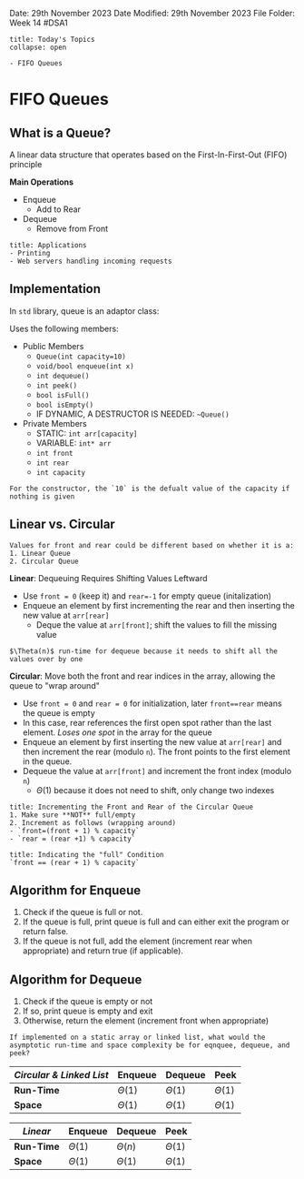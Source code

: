Date: 29th November 2023
Date Modified: 29th November 2023
File Folder: Week 14
#DSA1

```ad-abstract
title: Today's Topics
collapse: open

- FIFO Queues

```

# FIFO Queues

## What is a Queue?

A linear data structure that operates based on the First-In-First-Out (FIFO) principle

**Main Operations**
- Enqueue
	- Add to Rear
- Dequeue
	- Remove from Front

```ad-example
title: Applications
- Printing
- Web servers handling incoming requests
```

## Implementation

In `std` library, queue is an adaptor class:

Uses the following members:
- Public Members
	- `Queue(int capacity=10)`
	- `void/bool enqueue(int x)`
	- `int dequeue()`
	- `int peek()`
	- `bool isFull()`
	- `bool isEmpty()`
	- IF DYNAMIC, A DESTRUCTOR IS NEEDED: `~Queue()`
- Private Members
	- STATIC: `int arr[capacity]`
	- VARIABLE: `int* arr`
	- `int front`
	- `int rear`
	- `int capacity`

```ad-note
For the constructor, the `10` is the defualt value of the capacity if nothing is given
```
## Linear vs. Circular

```ad-important
Values for front and rear could be different based on whether it is a:
1. Linear Queue
2. Circular Queue
```

**Linear**: Dequeuing Requires Shifting Values Leftward
- Use `front = 0` (keep it) and `rear=-1` for empty queue (initalization)
- Enqueue an element by first incrementing the rear and then inserting the new value at `arr[rear]`
	- Deque the value at `arr[front]`; shift the values to fill the missing value

```ad-warning
$\Theta(n)$ run-time for dequeue because it needs to shift all the values over by one 
```

**Circular**: Move both the front and rear indices in the array, allowing  the queue to "wrap around"
- Use `front = 0` and `rear = 0` for initialization, later `front==rear` means the queue is empty
- In this case, rear references the first open spot rather than the last element. *Loses one spot* in the array for the queue
- Enqueue an element by first inserting the new value at `arr[rear]` and then increment the rear (modulo `n`). The front points to the first element in the queue.
- Dequeue the value at `arr[front]` and increment the front index (modulo `n`)
	- $\Theta(1)$ because it does not need to shift, only change two indexes

```ad-note
title: Incrementing the Front and Rear of the Circular Queue
1. Make sure **NOT** full/empty
2. Increment as follows (wrapping around)
- `front=(front + 1) % capacity`
- `rear = (rear +1) % capacity`
```

```ad-important
title: Indicating the "full" Condition
`front == (rear + 1) % capacity`
```
## Algorithm for Enqueue

1. Check if the queue is full or not.
2. If the queue is full, print queue is full and can either exit the program or return false.
3. If the queue is not full, add the element (increment rear when appropriate) and return true (if applicable).

## Algorithm for Dequeue
1. Check if the queue is empty or not
2. If so, print queue is empty and exit
3. Otherwise, return the element (increment front when appropriate)

```ad-question
If implemented on a static array or linked list, what would the asymptotic run-time and space complexity be for eqnquee, dequeue, and peek?
```

| ***Circular & Linked List*** | Enqueue     | Dequeue     | Peek        |
| -------------- | ----------- | ----------- | ----------- |
| **Run-Time**   | $\Theta(1)$  | $\Theta(1)$ | $\Theta(1)$            |
| **Space**      | $\Theta(1)$ | $\Theta(1)$ | $\Theta(1)$ |

| ***Linear*** | Enqueue     | Dequeue     | Peek        |
| ------------ | ----------- | ----------- | ----------- |
| **Run-Time** | $\Theta(1)$ | $\Theta(n)$ | $\Theta(1)$ |
| **Space**    | $\Theta(1)$ | $\Theta(1)$ | $\Theta(1)$ |

